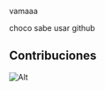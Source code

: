 vamaaa

choco sabe usar github

## Contribuciones
![Alt](https://repobeats.axiom.co/api/embed/aa049f96ffb6a9a10bf3ee17f841a718ea878698.svg "Repobeats analytics image")
